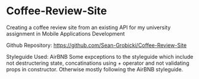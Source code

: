 # Coffee-Review-Site
Creating a coffee review site from an existing API for my university assignment in Mobile Applications Development

Github Repository: https://github.com/Sean-Grobicki/Coffee-Review-Site

Styleguide Used: AirBNB
Some expceptions to the styleguide which include not destructering state, concatinations using + operator and not validating props in constructor. Otherwise mostly following the AirBNB styleguide.
